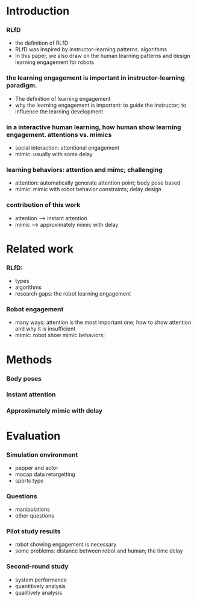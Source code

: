 # Introduction

### RLfD
* the definition of RLfD
* RLfD was inspired by instructor-learning patterns. algorithms 
* In this paper, we also draw on the human learning patterns and design learning engagement for robots

### the learning engagement is important in instructor-learning paradigm. 
* The definition of learning engagement
* why the learning engagement is important: to guide the instructor; to influence the learning development

### in a interactive human learning, how human show learning engagement. attentions vs. mimics
* social interaction: attentional engagement
* mimic: usually with some delay

### learning behaviors: attention and mimc; challenging
* attention: automatically generate attention point; body pose based
* mimic: mimic with robot behavior constraints; delay design

### contribution of this work
* attention --> instant attention
* mimic --> approximately mimic with delay

# Related work
### RLfD: 
* types
* algorithms
* research gaps: the robot learning engagement

### Robot engagement
* many ways: attention is the most important one; how to show attention and why it is insufficient
* mimic: robot show mimic behaviors; 

# Methods
### Body poses
### Instant attention
### Approximately mimic with delay

# Evaluation
### Simulation environment
* pepper and actor
* mocap data retargetting
* sports type

### Questions 
* manipulations 
* other questions

### Pilot study results
* robot showing engagement is necessary
* some problems: distance between robot and human; the time delay

### Second-round study
* system performance
* quantitively analysis
* qualitively analysis
